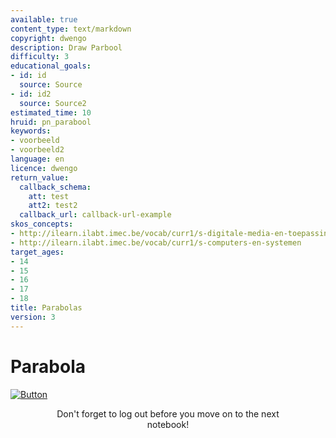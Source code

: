 ```yaml
---
available: true
content_type: text/markdown
copyright: dwengo
description: Draw Parbool
difficulty: 3
educational_goals:
- id: id
  source: Source
- id: id2
  source: Source2
estimated_time: 10
hruid: pn_parabool
keywords:
- voorbeeld
- voorbeeld2
language: en
licence: dwengo
return_value:
  callback_schema:
    att: test
    att2: test2
  callback_url: callback-url-example
skos_concepts:
- http://ilearn.ilabt.imec.be/vocab/curr1/s-digitale-media-en-toepassingen
- http://ilearn.ilabt.imec.be/vocab/curr1/s-computers-en-systemen
target_ages:
- 14
- 15
- 16
- 17
- 18
title: Parabolas
version: 3
---
```

# Parabola

[![](embed/Button.png "Button")](https://kiks.ilabt.imec.be/jupyterhub/?id=0700_en "Notebooks parabolas")
<figure>
    <figcaption align = "center">Don't forget to log out before you move on to the next notebook!</figcaption>
</figure>